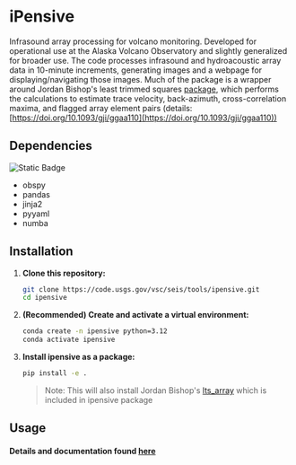 # iPensive
Infrasound array processing for volcano monitoring. Developed for operational use at the Alaska Volcano Observatory and slightly generalized for broader use. The code processes infrasound and hydroacoustic array data in 10-minute increments, generating images and a webpage for displaying/navigating those images. Much of the package is a wrapper around Jordan Bishop's least trimmed squares [package](https://uaf-lts-array.readthedocs.io/en/master/index.html#), which performs the calculations to estimate trace velocity, back-azimuth, cross-correlation maxima, and flagged array element pairs (details: [https://doi.org/10.1093/gji/ggaa110](https://doi.org/10.1093/gji/ggaa110))

## Dependencies
![Static Badge](https://img.shields.io/badge/3.10%20%E2%80%93%203.13-blue?label=Python)

- obspy
- pandas
- jinja2
- pyyaml
- numba


## Installation

1. **Clone this repository:**
    ```bash
    git clone https://code.usgs.gov/vsc/seis/tools/ipensive.git
    cd ipensive
    ```

2. **(Recommended) Create and activate a virtual environment:**
    ```bash
    conda create -n ipensive python=3.12
    conda activate ipensive
    ```

3. **Install ipensive as a package:**
    ```bash
    pip install -e .
    ```

    >Note: This will also install Jordan Bishop's [lts_array](https://github.com/uafgeotools/lts_array) which is included in ipensive package

## Usage 
#### Details and documentation found [here](/docs/index.md)